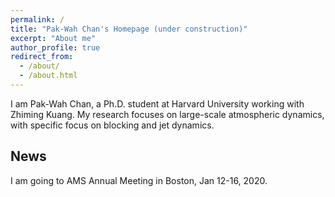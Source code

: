 ```yaml
---
permalink: /
title: "Pak-Wah Chan's Homepage (under construction)"
excerpt: "About me"
author_profile: true
redirect_from: 
  - /about/
  - /about.html
---
```


I am Pak-Wah Chan, a Ph.D. student at Harvard University working with Zhiming Kuang. My research focuses on large-scale atmospheric dynamics, with specific focus on blocking and jet dynamics.

## News
I am going to AMS Annual Meeting in Boston, Jan 12-16, 2020.

